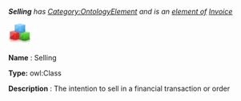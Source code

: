 ___Selling__ 
 has
 [Category:OntologyElement](../../Category/OntologyElement "Category:OntologyElement") 
 and is an
 [element of](../../Property/ElementOf "Property:ElementOf") 
[Invoice](../../Submissions/Invoice "Submissions:Invoice")_




  





[![Class](../images/thumb/2/27/Class.gif/45px-Class.gif)](../../Image/Class.gif "Class")


__Name__ 
 : Selling
 



__Type:__ 
 owl:Class
 



__Description__ 
 : The intention to sell in a financial transaction or order